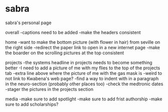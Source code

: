 # sabra
sabra's personal page

overall
-captions need to be added
-make the headers consistent

home
-want to make the bottom picture (with flower in hair) from seville on the right side
-redirect the paper link to open in a new internet page
-make the boarder on the scrolling pictures at the top consistent

projects
-the systems headline in projects needs to become something better
-I need to add a picture of me with my flies to the top of the projects tab
-extra line above where the picture of me with the gas mask is
-weird to not link to Kwabena's web page?
-find a way to indent with in a paragraph in the neuro-section (probably other places too)
-check the medtronic dates
-stager the pictures in the projects section

media
-make sure to add spotlight
-make sure to add frist authorship
-make sure to add scholarships?

